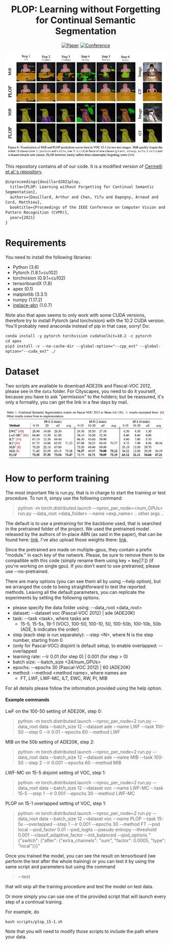 <div align="center">

# PLOP: Learning without Forgetting for Continual Semantic Segmentation

[![Paper](https://img.shields.io/badge/arXiv-2011.11390-brightgreen)](https://arxiv.org/abs/2011.11390)
[![Conference](https://img.shields.io/badge/CVPR-2021-blue)](https://arxiv.org/abs/2011.11390)

</div>


![Vizualization on VOC 15-1](images/plop_viz.png)


This repository contains all of our code. It is a modified version of
[Cermelli et al.'s repository](https://github.com/fcdl94/MiB).


```
@inproceedings{douillard2021plop,
  title={PLOP: Learning without Forgetting for Continual Semantic Segmentation},
  authors={Douillard, Arthur and Chen, Yifu and Dapogny, Arnaud and Cord, Matthieu},
  booktitle={Proceedings of the IEEE Conference on Computer Vision and Pattern Recognition (CVPR)},
  year={2021}
}
```

# Requirements

You need to install the following libraries:
- Python (3.6)
- Pytorch (1.8.1+cu102)
- torchvision (0.9.1+cu102)
- tensorboardX (1.8)
- apex (0.1)
- matplotlib (3.3.1)
- numpy (1.17.2)
- [inplace-abn](https://github.com/mapillary/inplace_abn) (1.0.7)

Note also that apex seems to only work with some CUDA versions, therefore try to install Pytorch (and torchvision) with
the 10.2 CUDA version. You'll probably need anaconda instead of pip in that case, sorry! Do:

```
conda install -y pytorch torchvision cudatoolkit=10.2 -c pytorch
cd apex
pip3 install -v --no-cache-dir --global-option="--cpp_ext" --global-option="--cuda_ext" ./
```

# Dataset

Two scripts are available to download ADE20k and Pascal-VOC 2012, please see in the `data` folder.
For Cityscapes, you need to do it yourself, because you have to ask "permission" to the holders; but be
reassured, it's only a formality, you can get the link in a few days by mail.

![Performance on VOC](images/plop_voc.png)


# How to perform training
The most important file is run.py, that is in charge to start the training or test procedure.
To run it, simpy use the following command:

> python -m torch.distributed.launch --nproc_per_node=\<num_GPUs\> run.py --data_root \<data_folder\> --name \<exp_name\> .. other args ..

The default is to use a pretraining for the backbone used, that is searched in the pretrained folder of the project.
We used the pretrained model released by the authors of In-place ABN (as said in the paper), that can be found here:
 [link](https://github.com/mapillary/inplace_abn#training-on-imagenet-1k). I've also upload those weights there: [link](https://github.com/arthurdouillard/CVPR2021_PLOP/releases/download/v1.0/resnet101_iabn_sync.pth.tar).

Since the pretrained are made on multiple-gpus, they contain a prefix "module." in each key of the network. Please, be sure to remove them to be compatible with this code (simply rename them using key = key\[7:\]) (if you're working on single gpu).
If you don't want to use pretrained, please use --no-pretrained.

There are many options (you can see them all by using --help option), but we arranged the code to being straightforward to test the reported methods.
Leaving all the default parameters, you can replicate the experiments by setting the following options.
- please specify the data folder using: --data_root \<data_root\>
- dataset: --dataset voc (Pascal-VOC 2012) | ade (ADE20K)
- task: --task \<task\>, where tasks are
    - 15-5, 15-5s, 19-1 (VOC), 100-50, 100-10, 50, 100-50b, 100-10b, 50b (ADE, b indicates the order)
- step (each step is run separately): --step \<N\>, where N is the step number, starting from 0
- (only for Pascal-VOC) disjoint is default setup, to enable overlapped: --overlapped
- learning rate: --lr 0.01 (for step 0) | 0.001 (for step > 0)
- batch size: --batch_size \<24/num_GPUs\>
- epochs: --epochs 30 (Pascal-VOC 2012) | 60 (ADE20K)
- method: --method \<method name\>, where names are
    - FT, LWF, LWF-MC, ILT, EWC, RW, PI, MIB

For all details please follow the information provided using the help option.

#### Example commands

LwF on the 100-50 setting of ADE20K, step 0:
> python -m torch.distributed.launch --nproc_per_node=2 run.py --data_root data --batch_size 12 --dataset ade --name LWF --task 100-50 --step 0 --lr 0.01 --epochs 60 --method LWF

MIB on the 50b setting of ADE20K, step 2:
> python -m torch.distributed.launch --nproc_per_node=2 run.py --data_root data --batch_size 12 --dataset ade --name MIB --task 100-50 --step 2 --lr 0.001 --epochs 60 --method MIB

LWF-MC on 15-5 disjoint setting of VOC, step 1:
> python -m torch.distributed.launch --nproc_per_node=2 run.py --data_root data --batch_size 12 --dataset voc --name LWF-MC --task 15-5 --step 1 --lr 0.001 --epochs 30 --method LWF-MC

PLOP on 15-1 overlapped setting of VOC, step 1:
> python -m torch.distributed.launch --nproc_per_node=2 run.py --data_root data --batch_size 12 --dataset voc --name PLOP --task 15-5s --overlapped --step 1 --lr 0.001 --epochs 30 --method FT --pod local --pod_factor 0.01 --pod_logits --pseudo entropy --threshold 0.001 --classif_adaptive_factor --init_balanced --pod_options "{\"switch\": {\"after\": {\"extra_channels\": \"sum\", \"factor\": 0.0005, \"type\": \"local\"}}}"


Once you trained the model, you can see the result on tensorboard (we perform the test after the whole training)
 or you can test it by using the same script and parameters but using the command
> --test

that will skip all the training procedure and test the model on test data.

Or more simply you can use one of the provided script that will launch every step of a continual training.

For example, do

````
bash scripts/plop_15-1.sh
````

Note that you will need to modify those scripts to include the path where your data.
